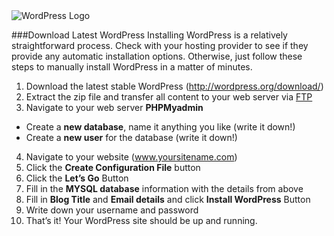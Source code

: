<div class="thz-doc-image">
	<img src="../../docs-media/wordpress-logo.jpg" alt="WordPress Logo" />
</div>


###Download Latest WordPress
Installing WordPress is a relatively straightforward process. Check with your hosting provider to see if they provide any automatic installation options. 
Otherwise, just follow these steps to manually install WordPress in a matter of minutes.

<div class="thz-docs-list" markdown="1">

1. Download the latest stable WordPress (http://wordpress.org/download/)
2. Extract the zip file and transfer all content to your web server via [FTP](http://en.wikipedia.org/wiki/File_Transfer_Protocol)
3. Navigate to your web server __PHPMyadmin__
 - Create a __new database__, name it anything you like (write it down!)
 - Create a __new user__ for the database (write it down!)
4. Navigate to your website (www.yoursitename.com)
5. Click the __Create Configuration File__ button
6. Click the __Let’s Go__ Button
7. Fill in the __MYSQL database__ information with the details from above
8. Fill in __Blog Title__ and __Email details__ and click __Install WordPress__ Button
9. Write down your username and password
10. That’s it! Your WordPress site should be up and running.

</div>



